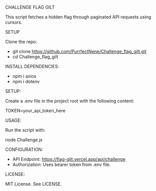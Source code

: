 CHALLENGE FLAG GILT

This script fetches a hidden flag through paginated API requests using cursors.

SETUP

Clone the repo:

- git clone https://github.com/PurrfectNene/Challenge_flag_gilt.git
- cd Challenge_flag_gilt

INSTALL DEPENDENCIES:

- npm i axios
- npm i dotenv

SETUP:

Create a .env file in the project root with the following content:

TOKEN=your_api_token_here

USAGE:

Run the script with:

node Challenge.js

CONFIGURATION:

- API Endpoint: https://flag-gilt.vercel.app/api/challenge
- Authorization: Uses bearer token from .env file.

LICENSE: 

MIT License. See LICENSE.
